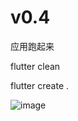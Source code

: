 # v0.4

应用跑起来

flutter clean

flutter create .


![image](https://github.com/msfm2018/treexe/blob/v0.2/index.png)
